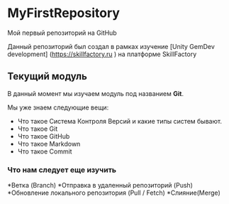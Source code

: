 # MyFirstRepository
Мой первый репозиторий на GitHub

Данный репозиторий был создал в рамках изучение [Unity GemDev development]  (https://skillfactory.ru ) на платформе SkillFactory

## Текущий модуль
В данный момент мы изучаем модуль под названием **Git**.

Мы уже знаем следующие вещи:
* Что такое Система Контроля Версий и какие типы систем бывают.
* Что такое Git
* Что такое GitHub
* Что такое Markdown
* Что такое Commit

### Что нам следует еще изучить 
*Ветка (Branch)
*Отправка в удаленный репозиторий (Push)
*Обновление локального репозитория (Pull / Fetch)
*Слияние(Merge)

